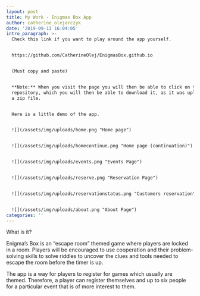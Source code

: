 ```yaml
---
layout: post
title: My Work - Enigmas Box App
author: catherine_olejarczyk
date: '2019-09-13 16:04:05'
intro_paragraph: >-
  Check this link if you want to play around the app yourself. 


  https://github.com/CatherineOlej/EnigmasBox.github.io 


  (Must copy and paste) 


  **Note:** When you visit the page you will then be able to click on the
  repository, which you will then be able to download it, as it was uploaded as
  a zip file.


  Here is a little demo of the app.


  ![](/assets/img/uploads/home.png "Home page")


  ![](/assets/img/uploads/homecontinue.png "Home page (continuation)")


  ![](/assets/img/uploads/events.png "Events Page")


  ![](/assets/img/uploads/reserve.png "Reservation Page")


  ![](/assets/img/uploads/reservationstatus.png "Customers reservation")


  ![](/assets/img/uploads/about.png "About Page")
categories: ''
---
```

What is it?

Enigma’s Box is an “escape room” themed game where players are locked in a room. Players will be encouraged to use cooperation and their problem-solving skills to solve riddles to uncover the clues and tools needed to escape the room before the timer is up. 

The app is a way for players to register for games which usually are themed. Therefore, a player can register themselves and up to six people for a particular event that is of more interest to them.
